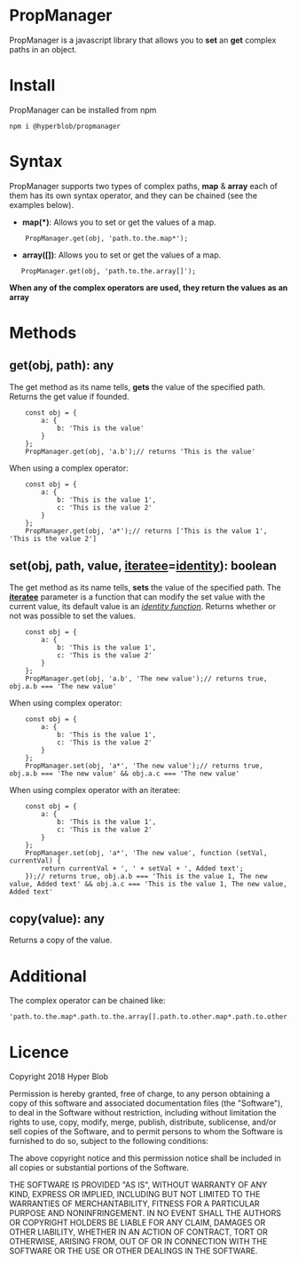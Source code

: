# PropManager
PropManager is a javascript library that allows you to **set** an **get** complex paths in an object.

# Install
PropManager can be installed from npm

```
npm i @hyperblob/propmanager
```

# Syntax

PropManager supports two types of complex paths, **map** & **array** each of them has its own syntax operator, and they can be chained (see the examples below).

 - **map(*)**: Allows you to set or get the values of a map.
```
    PropManager.get(obj, 'path.to.the.map*');
```
 - **array([])**: Allows you to set or get the values of a map.
 ```
    PropManager.get(obj, 'path.to.the.array[]');
```

**When any of the complex operators are used, they return the values as an array**

# Methods
## get(obj, path): any
The get method as its name tells, **gets** the value of the specified path.
Returns the get value if founded.
```
	const obj = {
		a: {
			b: 'This is the value'
		}
	};
    PropManager.get(obj, 'a.b');// returns 'This is the value'
```
When using a complex operator:
```
	const obj = {
		a: {
			b: 'This is the value 1',
			c: 'This is the value 2'
		}
	};
    PropManager.get(obj, 'a*');// returns ['This is the value 1', 'This is the value 2']
```

## set(obj, path, value, [iteratee](https://lodash.com/docs/4.17.5#iteratee)=[identity](https://lodash.com/docs/4.17.5#identity)): boolean
The get method as its name tells, **sets** the value of the specified path.
The [**iteratee**](https://lodash.com/docs/4.17.5#iteratee) parameter is a function that can modify the set value with the current value, its default value is an  [*identity function*](https://lodash.com/docs/4.17.5#identity).
Returns whether or not was possible to set the values.
```
	const obj = {
		a: {
			b: 'This is the value 1',
			c: 'This is the value 2'
		}
	};
    PropManager.get(obj, 'a.b', 'The new value');// returns true, obj.a.b === 'The new value'
```
When using complex operator:
```
	const obj = {
		a: {
			b: 'This is the value 1',
			c: 'This is the value 2'
		}
	};
    PropManager.set(obj, 'a*', 'The new value');// returns true, obj.a.b === 'The new value' && obj.a.c === 'The new value'
```
When using complex operator with an iteratee:
```
	const obj = {
		a: {
			b: 'This is the value 1',
			c: 'This is the value 2'
		}
	};
    PropManager.set(obj, 'a*', 'The new value', function (setVal, currentVal) {
	    return currentVal + ', ' + setVal + ', Added text';
    });// returns true, obj.a.b === 'This is the value 1, The new value, Added text' && obj.a.c === 'This is the value 1, The new value, Added text'
```

## copy(value): any
Returns a copy of the value.

# Additional
The complex operator can be chained like:
```
'path.to.the.map*.path.to.the.array[].path.to.other.map*.path.to.other.array[]'
```
# Licence
Copyright 2018 Hyper Blob

Permission is hereby granted, free of charge, to any person obtaining a copy of this software and associated documentation files (the "Software"), to deal in the Software without restriction, including without limitation the rights to use, copy, modify, merge, publish, distribute, sublicense, and/or sell copies of the Software, and to permit persons to whom the Software is furnished to do so, subject to the following conditions:

The above copyright notice and this permission notice shall be included in all copies or substantial portions of the Software.

THE SOFTWARE IS PROVIDED "AS IS", WITHOUT WARRANTY OF ANY KIND, EXPRESS OR IMPLIED, INCLUDING BUT NOT LIMITED TO THE WARRANTIES OF MERCHANTABILITY, FITNESS FOR A PARTICULAR PURPOSE AND NONINFRINGEMENT. IN NO EVENT SHALL THE AUTHORS OR COPYRIGHT HOLDERS BE LIABLE FOR ANY CLAIM, DAMAGES OR OTHER LIABILITY, WHETHER IN AN ACTION OF CONTRACT, TORT OR OTHERWISE, ARISING FROM, OUT OF OR IN CONNECTION WITH THE SOFTWARE OR THE USE OR OTHER DEALINGS IN THE SOFTWARE.
